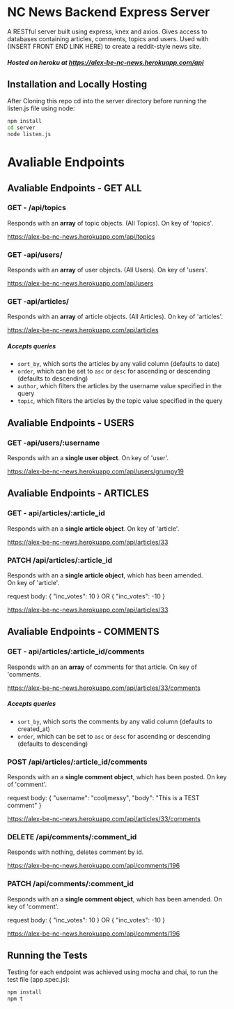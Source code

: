# NC News Backend Express Server

A RESTful server built using express, knex and axios. Gives access to databases containing articles, comments, topics and users. Used with (INSERT FRONT END LINK HERE) to create a reddit-style news site.

##### Hosted on heroku at https://alex-be-nc-news.herokuapp.com/api

## Installation and Locally Hosting

After Cloning this repo cd into the server directory before running the listen.js file using node:

```zsh
npm install
cd server
node listen.js
```

# Avaliable Endpoints

## Avaliable Endpoints - GET ALL

### GET - /api/topics

Responds with an **array** of topic objects. (All Topics).
On key of 'topics'.

https://alex-be-nc-news.herokuapp.com/api/topics

### GET -api/users/

Responds with an **array** of user objects. (All Users). On key of 'users'.

https://alex-be-nc-news.herokuapp.com/api/users

### GET -api/articles/

Responds with an **array** of article objects. (All Articles). On key of 'articles'.

https://alex-be-nc-news.herokuapp.com/api/articles

##### Accepts queries

- `sort_by`, which sorts the articles by any valid column (defaults to date)
- `order`, which can be set to `asc` or `desc` for ascending or descending (defaults to descending)
- `author`, which filters the articles by the username value specified in the query
- `topic`, which filters the articles by the topic value specified in the query

## Avaliable Endpoints - USERS

### GET -api/users/:username

Responds with an a **single user object**. On key of 'user'.

https://alex-be-nc-news.herokuapp.com/api/users/grumpy19

## Avaliable Endpoints - ARTICLES

### GET - api/articles/:article_id

Responds with an a **single article object**. On key of 'article'.

https://alex-be-nc-news.herokuapp.com/api/articles/33

### PATCH /api/articles/:article_id

Responds with an a **single article object**, which has been amended.  
On key of 'article'.

request body: { "inc_votes": 10 } OR { "inc_votes": -10 }

https://alex-be-nc-news.herokuapp.com/api/articles/33

## Avaliable Endpoints - COMMENTS

### GET - api/articles/:article_id/comments

Responds with an an **array** of comments for that article. On key of 'comments.

https://alex-be-nc-news.herokuapp.com/api/articles/33/comments

##### Accepts queries

- `sort_by`, which sorts the comments by any valid column (defaults to created_at)
- `order`, which can be set to `asc` or `desc` for ascending or descending (defaults to descending)

### POST /api/articles/:article_id/comments

Responds with an a **single comment object**, which has been posted.
On key of 'comment'.

request body: { "username": "cooljmessy", "body": "This is a TEST comment" }

https://alex-be-nc-news.herokuapp.com/api/articles/33/comments

### DELETE /api/comments/:comment_id

Responds with nothing, deletes comment by id.

https://alex-be-nc-news.herokuapp.com/api/comments/196

### PATCH /api/comments/:comment_id

Responds with an a **single comment object**, which has been amended.
On key of 'comment'.

request body: { "inc_votes": 10 } OR { "inc_votes": -10 }

https://alex-be-nc-news.herokuapp.com/api/comments/196

## Running the Tests

Testing for each endpoint was achieved using mocha and chai, to run the test file (app.spec.js):

```zsh
npm install
npm t
```
